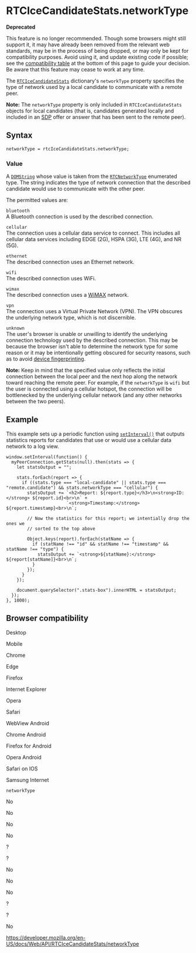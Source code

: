 # RTCIceCandidateStats.networkType

**Deprecated**

This feature is no longer recommended. Though some browsers might still support it, it may have already been removed from the relevant web standards, may be in the process of being dropped, or may only be kept for compatibility purposes. Avoid using it, and update existing code if possible; see the [compatibility table](#browser_compatibility) at the bottom of this page to guide your decision. Be aware that this feature may cease to work at any time.

The [`RTCIceCandidateStats`](../rtcicecandidatestats) dictionary's `networkType` property specifies the type of network used by a local candidate to communicate with a remote peer.

**Note:** The `networkType` property is only included in `RTCIceCandidateStats` objects for local candidates (that is, candidates generated locally and included in an [SDP](https://developer.mozilla.org/en-US/docs/Glossary/SDP) offer or answer that has been sent to the remote peer).

## Syntax

    networkType = rtcIceCandidateStats.networkType;

### Value

A [`DOMString`](../domstring) whose value is taken from the [`RTCNetworkType`](../rtcnetworktype) enumerated type. The string indicates the type of network connection that the described candidate would use to communicate with the other peer.

The permitted values are:

`bluetooth`  
A Bluetooth connection is used by the described connection.

`cellular`  
The connection uses a cellular data service to connect. This includes all cellular data services including EDGE (2G), HSPA (3G), LTE (4G), and NR (5G).

`ethernet`  
The described connection uses an Ethernet network.

`wifi`  
The described connection uses WiFi.

`wimax`  
The described connection uses a [WiMAX](https://en.wikipedia.org/wiki/WiMAX) network.

`vpn`  
The connection uses a Virtual Private Network (VPN). The VPN obscures the underlying network type, which is not discernible.

`unknown`  
The user's browser is unable or unwilling to identify the underlying connection technology used by the described connection. This may be because the browser isn't able to determine the network type for some reason or it may be intentionally getting obscured for security reasons, such as to avoid [device fingerprinting](https://en.wikipedia.org/wiki/Device_fingerprinting).

**Note:** Keep in mind that the specified value only reflects the initial connection between the local peer and the next hop along the network toward reaching the remote peer. For example, if the `networkType` is `wifi` but the user is connected using a cellular hotspot, the connection will be bottlenecked by the underlying cellular network (and any other networks between the two peers).

## Example

This example sets up a periodic function using [`setInterval()`](../windoworworkerglobalscope/setinterval) that outputs statistics reports for candidates that use or would use a cellular data network to a log view.

    window.setInterval(function() {
      myPeerConnection.getStats(null).then(stats => {
        let statsOutput = "";

        stats.forEach(report => {
          if ((stats.type === "local-candidate" || stats.type === "remote.candidate") && stats.networkType === "cellular") {
            statsOutput += `<h2>Report: ${report.type}</h3>\n<strong>ID:</strong> ${report.id}<br>\n` +
                           `<strong>Timestamp:</strong> ${report.timestamp}<br>\n`;

            // Now the statistics for this report; we intentially drop the ones we
            // sorted to the top above

            Object.keys(report).forEach(statName => {
              if (statName !== "id" && statName !== "timestamp" && statName !== "type") {
                statsOutput += `<strong>${statName}:</strong> ${report[statName]}<br>\n`;
              }
            });
          }
        });

        document.querySelector(".stats-box").innerHTML = statsOutput;
      });
    }, 1000);

## Browser compatibility

Desktop

Mobile

Chrome

Edge

Firefox

Internet Explorer

Opera

Safari

WebView Android

Chrome Android

Firefox for Android

Opera Android

Safari on IOS

Samsung Internet

`networkType`

No

No

No

No

?

?

No

No

No

?

?

No

<a href="https://developer.mozilla.org/en-US/docs/Web/API/RTCIceCandidateStats/networkType" class="_attribution-link">https://developer.mozilla.org/en-US/docs/Web/API/RTCIceCandidateStats/networkType</a>
